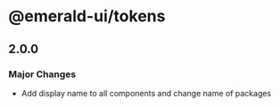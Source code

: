 # @emerald-ui/tokens

## 2.0.0

### Major Changes

- Add display name to all components and change name of packages

